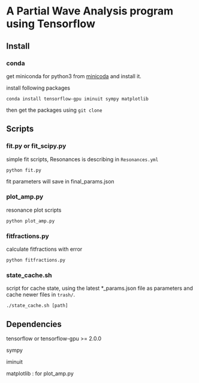
# A Partial Wave Analysis program using Tensorflow

## Install 
### conda

get miniconda for python3 from [minicoda](https://docs.conda.io/en/latest/miniconda.html) and install it.

install following packages

```
conda install tensorflow-gpu iminuit sympy matplotlib 
```

then get the packages using ```git clone```


## Scripts

### fit.py or fit_scipy.py 

simple fit scripts, 
Resonances is describing in ```Resonances.yml```

```
python fit.py
```
fit parameters will save in final_params.json

### plot_amp.py 

resonance plot scripts

```
python plot_amp.py
```

### fitfractions.py 

calculate fitfractions with error

```
python fitfractions.py
```

### state_cache.sh

script for cache state, using the latest *_params.json file as parameters and cache newer files in ```trash/```.

```
./state_cache.sh [path]
```

## Dependencies

tensorflow or tensorflow-gpu >= 2.0.0 

sympy 

iminuit 

matplotlib : for plot_amp.py

